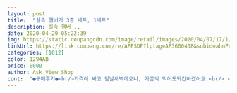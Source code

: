 ```yaml
---
layout: post 
title:  "실속 햄버거 3종 세트, 1세트" 
description: 실속 햄버 ..
date: 2020-04-29 05:22:39 
img: https://static.coupangcdn.com/image/retail/images/2020/04/07/17/1/39d22d58-5801-450c-8dcd-259b68d22a61.jpg 
linkUrl: https://link.coupang.com/re/AFFSDP?lptag=AF3600438&subid=ahnPublicAsk&pageKey=1440141486&itemId=2483807184&vendorItemId=70477143967&traceid=V0-113-2997691b20d7b3b3 
categories: [1012] 
color: 1294AB 
price: 8000 
author: Ask View Shop 
cont:  "●구매후기●<br/>가격이 싸고 담날새벽에오니, 가끔씩 먹어도되긴하겠어요.<br/>.<br/><br/>가지런히 깨끗하네용.<br/>.<br/> 새우버거 먹어봤는데... <br/><br/>개봉후 먹어보니ㅋㅋ 일단 비닐포장으로 쌓여서 햄버거 3개가 박스에<br/>그냥 패스트푸드점에서 사서 드세요~<br/>근데,  롯데리아꺼에 익숙해서.<br/>.<br/>ㅋㅋ<br/>내용물이 새거나 삐져나와도 단순 종이 였음 묻어날껀데<br/>두번은... <br/>추천하지 않습니다.<br/><br/>또 엄마는 포장이 마음에 든다고 ㅋㅋ 포장이 깔끔하고 뜯기도 편하다고 하셨어요<br/>롯데리아꺼보다는.<br/>.<br/>약간  심심?? 몬가, 빠진거같아용.<br/>.<br/><br/>배송온 걸 보니까 크고 길쭉한 종이상자가 뙇<br/>버거대법관 입장하겠습니다 ㅇㅅㅇ)!!<br/>버거를 감싼 종이는 아니고 종이처럼 보이는 비닐이네요.<br/><br/>사이즈도  빅이라... <br/> 저는 반만먹어도 배부르더라고용.<br/>.<br/><br/>상품평을보니, 양상추등.<br/>.<br/>야채가 부실하다고 하던데ㅋㅋ<br/>새우는 제 최애 새우버거가 ㄹㄷㄹㅇ껀데 거기보다 맛있었어요 ㅠㅠb<br/>새우도 눈에띄게 보이고요^^<br/>시그니처버거는 빵, 패티, 얇게 펴놓은 다진피클, 소스.<br/><br/>아침에 출출할때 간편히 먹기 위함인 주문은 가능할듯 싶어요.<br/><br/>야채가 좀더 많이 들어갔음 좋았을듯 싶어요.<br/><br/>야채도 살짝부실하지만,  맛이 완전없다는 아니더라고용.<br/>.<br/><br/>열어보니까 가게에서 사먹는 것만큼 큰 햄버거 세개가 있었어요!<br/>요건 비닐이라 그건 좋아요.<br/><br/>이렇게 입니다.<br/><br/>이상 버거대법관 이었습니다! ㅋㅋㅋ<br/>이왕먹는거 다 조금씩 먹어보고싶어서 잘라서 가족들이랑 나눠먹었어요<br/>일단 아이스팩에 박스포장으로 깔끔하니 깨끗하게 왔구용.<br/><br/>전자렌지에 데워먹는 햄버거라고 해서, 편의점 햄버거마냥 작고 그럴 줄 알았는데,<br/>종류는 일반적인 고기패티 햄버거, 치킨 새우 세종류였고<br/>주문후 담날 새벽배송ㅋㅋ 정말 빨리와서좋네용.<br/>.<br/><br/>진짜 가성비 갑입니당<br/>진짜 크고 맛있고, 고기 질도 되게 좋은 것 같고<br/>집에서 간식 식사대용으로 먹을려고 주문했어용.<br/>.<br/><br/>치킨버거는 빵,패티, 슬라이스 피클,소스.<br/><br/>크기는 일반 버거크기.<br/><br/>통새우버거는 빵에, 패티 한장, 상추 한장, 소스.<br/><br/>한 개면 배부른 한 끼가 되더라구요<br/>한번은 호기심에 시켜먹을 만한 정도.<br/><br/>" 
---
```

